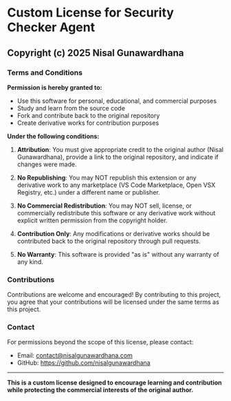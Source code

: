 # Custom License for Security Checker Agent

## Copyright (c) 2025 Nisal Gunawardhana 

### Terms and Conditions

**Permission is hereby granted to:**
- Use this software for personal, educational, and commercial purposes
- Study and learn from the source code
- Fork and contribute back to the original repository
- Create derivative works for contribution purposes

**Under the following conditions:**

1. **Attribution**: You must give appropriate credit to the original author (Nisal Gunawardhana), provide a link to the original repository, and indicate if changes were made.

2. **No Republishing**: You may NOT republish this extension or any derivative work to any marketplace (VS Code Marketplace, Open VSX Registry, etc.) under a different name or publisher.

3. **No Commercial Redistribution**: You may NOT sell, license, or commercially redistribute this software or any derivative work without explicit written permission from the copyright holder.

4. **Contribution Only**: Any modifications or derivative works should be contributed back to the original repository through pull requests.

5. **No Warranty**: This software is provided "as is" without any warranty of any kind.

### Contributions

Contributions are welcome and encouraged! By contributing to this project, you agree that your contributions will be licensed under the same terms as this project.

### Contact

For permissions beyond the scope of this license, please contact:
- Email: contact@nisalgunawardhana.com
- GitHub: https://github.com/nisalgunawardhana

---

**This is a custom license designed to encourage learning and contribution while protecting the commercial interests of the original author.**
